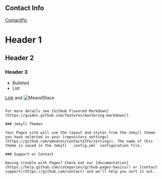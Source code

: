 ## Contact Info

[ContactPic](https://github.com/wdeaton/ContactInfo/blob/master/ContactPic.JPG)

# Header 1
## Header 2
### Header 3

- Bulleted
- List

[Link](url) and ![MeandStace](https://github.com/wdeaton/ContactInfo/blob/master/Contactinfopic.PNG)
```

For more details see [GitHub Flavored Markdown](https://guides.github.com/features/mastering-markdown/).

### Jekyll Themes

Your Pages site will use the layout and styles from the Jekyll theme you have selected in your [repository settings](https://github.com/wdeaton/ContactInfo/settings). The name of this theme is saved in the Jekyll `_config.yml` configuration file.

### Support or Contact

Having trouble with Pages? Check out our [documentation](https://help.github.com/categories/github-pages-basics/) or [contact support](https://github.com/contact) and we’ll help you sort it out.
